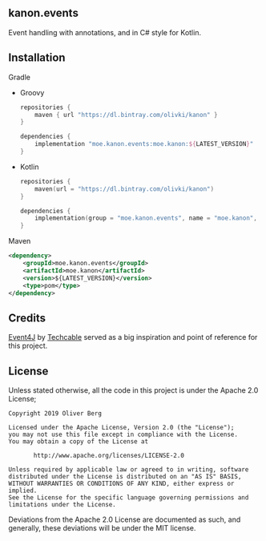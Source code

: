 ## kanon.events

Event handling with annotations, and in C# style for Kotlin.

## Installation

Gradle

- Groovy

  ```groovy
  repositories {
      maven { url "https://dl.bintray.com/olivki/kanon" }
  }
  
  dependencies {
      implementation "moe.kanon.events:moe.kanon:${LATEST_VERSION}"
  }
  ```

- Kotlin

  ```kotlin
  repositories {
      maven(url = "https://dl.bintray.com/olivki/kanon")
  }
  
  dependencies {
      implementation(group = "moe.kanon.events", name = "moe.kanon", version = "${LATEST_VERSION}")
  }
  ```

Maven

```xml
<dependency>
    <groupId>moe.kanon.events</groupId>
    <artifactId>moe.kanon</artifactId>
    <version>${LATEST_VERSION}</version>
    <type>pom</type>
</dependency>

```

## Credits

[Event4J](https://github.com/Techcable/Event4J) by [Techcable](https://github.com/Techcable) served as a big inspiration and point of reference for this project.

## License

Unless stated otherwise, all the code in this project is under the Apache 2.0 License;

````
Copyright 2019 Oliver Berg

Licensed under the Apache License, Version 2.0 (the "License");
you may not use this file except in compliance with the License.
You may obtain a copy of the License at

       http://www.apache.org/licenses/LICENSE-2.0

Unless required by applicable law or agreed to in writing, software
distributed under the License is distributed on an "AS IS" BASIS,
WITHOUT WARRANTIES OR CONDITIONS OF ANY KIND, either express or implied.
See the License for the specific language governing permissions and
limitations under the License.
````

Deviations from the Apache 2.0 License are documented as such, and generally, these deviations will be under the MIT license.